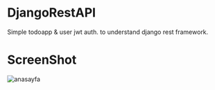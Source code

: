 # DjangoRestAPI
Simple todoapp & user jwt auth. to understand django rest framework.

# ScreenShot

![anasayfa](https://i.ibb.co/FJ160D3/updatedproject.png)


